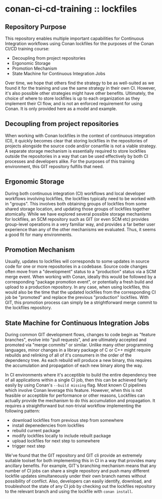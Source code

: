 conan-ci-cd-training :: lockfiles
============================

Repository Purpose  
------------------

This repository enables multiple important capabilities for Continuous
Integration workflows using Conan lockfiles for the purposes of the Conan CI/CD training
course:

- Decoupling from project repositories
- Ergonomic Storage
- Promotion Mechanism
- State Machine for Continuous Integration Jobs

Over time, we hope that others find the strategy to be as well-suited as we
found it for the training and use the same strategy in their own CI.  However,
it's also possible other strategies might have other benefits.  Ultimately, the
choice of where to store lockfiles is up to each organization as they implement
their CI flow, and is not an enforced requirement for using Conan. It is only
provided here as a model and example. 

Decoupling from project repositories
------------------------------------

When working with Conan lockfiles in the context of continuous integration (CI),
it quickly becomes clear that storing lockfiles in the repositories of projects
alongside the source code and/or conanfile is not a viable strategy. A separate
storage mechanism is essentially required to store lockfiles outside the
repositories in a way that can be used effectively by both CI processes and
developers alike.  For the purposes of this training environment, this GIT
repository fulfills that need.

Ergonomic Storage  
-----------------

During both continuous integration (CI) workflows and local developer workflows
involving lockfiles, the lockfiles typically need to be worked with in "groups".
This involves both obtaining groups of lockfiles from some shared storage
location, and updating those groups of lockfiles together atomically. While we
have explored several possible storage mechanisms for lockfiles, an SCM
repository such as GIT (or even SCM etc) provides group-level operations in a
very familiar way, and provides a far better user experience than any of the
other mechanisms we evaluated. Thus, it seems a good fit for many environments.

Promotion Mechanism
-------------------

Usually, updates to lockfiles will corresponds to some updates in source code
for one or more repositories in a codebase. Source code changes often move from
a "development" status to a "production" status via a SCM merge event. When
working with Conan, ideally this would be followed by a corresponding "package
promotion event", or potentially a fresh build and upload to a production
repository. In any case, when using lockfiles, this would also be the time that
the updated lockfiles from the corresponding CI job be "promoted" and replace
the previous "production" lockfiles. With GIT, this promotion process can simply
be a strightforward merge commit to the lockfiles repository. 

State Machine for Continuous Integration Jobs
---------------------------------------------

During common GIT development flows, changes to code begin as "feature
branches", evolve into "pull requests", and are ultimately accepted and promoted
via "merge commits" or similar. Unlike many other programming languages, minor
changes in a library package of C or C++ might require rebuilds and relinking of
all of it's consumers in the order of the dependency tree. As each rebuild will
produce a new binary, this requires the accumulation and propagation of each new
binary along the way.

In CI environments where it's acceptible to build the entire dependency tree of
all applications within a single CI job, then this can be achieved fairly easily
by using Conan's `--build missing` flag. Most known CI pipelines which involve
Conan leverage this feature.  However, when this is not feasible or acceptible
for performance or other reasons, Lockfiles can actually provide the mechanism
to do this accumulation and propagation. It requires a straightforward but
non-trivial workflow implementing the following pattern:

- download lockfiles from previous step from somewhere
- install depenedencies from lockfiles
- rebuild current package
- modify lockfiles locally to include rebuilt package
- upload lockfiles for next step to somewhere
- trigger next step

We've found that the GIT repository and GIT cli provide an extremely suitable
toolset for both implementing this in CI in a way that provides many ancillary
benefits. For example, GIT's branching mechanism means that any number of CI
jobs can share a single repository and push many different lockfile updates
simultaneously under their own branch names without possibility of conflict.
Also, developers can easily identify, download, and troubleshoot the state of
any CI job by checking out the lockfiles repository to the relevant branch and
using the lockfile with `conan install`.  
